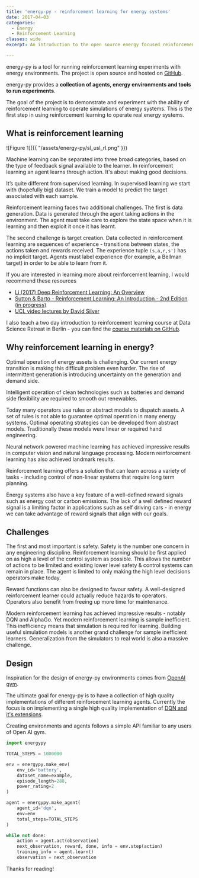 ```yaml
---
title: 'energy-py - reinforcement learning for energy systems'
date: 2017-04-03
categories:
  - Energy
  - Reinforcement Learning
classes: wide
excerpt: An introduction to the open source energy focused reinforcement learning library energy-py.

---
```


energy-py is a tool for running reinforcement learning experiments with energy environments.  The project is open source and hosted on [GitHub](https://github.com/ADGEfficiency/energy-py).

energy-py provides a **collection of agents, energy environments and tools to run experiments**.

The goal of the project is to demonstrate and experiment with the ability of reinforcement learning to operate simulations of energy systems.  This is the first step in using reinforcement learning to operate real energy systems.

## What is reinforcement learning

![Figure 1]({{ "/assets/energy-py/sl_usl_rl.png" }})

Machine learning can be separated into three broad categories, based on the type of feedback signal available to the learner.  In reinforcement learning an agent learns through action.  It's about making good decisions.  

It’s quite different from supervised learning. In supervised learning we start with (hopefully big) dataset.  We train a model to predict the target associated with each sample.

Reinforcement learning faces two additional challenges.  The first is data generation.  Data is generated through the agent taking actions in the environment.  The agent must take care to explore the state space when it is learning and then exploit it once it has learnt.

The second challenge is target creation.  Data collected in reinforcement learning are sequences of experience - transitions between states, the actions taken and rewards received.  The experience tuple `(s,a,r,s')` has no implicit target.  Agents must label experience (for example, a Bellman target) in order to be able to learn from it.

If you are interested in learning more about reinforcement learning, I would recommend these resources

- [Li (2017) Deep Reinforcement Learning: An Overview](https://arxiv.org/pdf/1701.07274.pdf)
- [Sutton & Barto - Reinforcement Learning: An Introduction - 2nd Edition (in progress)](http://people.inf.elte.hu/lorincz/Files/RL_2006/SuttonBook.pdf)
- [UCL video lectures by David Silver](http://www0.cs.ucl.ac.uk/staff/d.silver/web/Teaching.html)

I also teach a two day introduction to reinforcement learning course at Data Science Retreat in Berlin - you can find the [course materials on GitHub](https://github.com/ADGEfficiency/dsr_rl).

## Why reinforcement learning in energy?

Optimal operation of energy assets is challenging. Our current energy transition is making this difficult problem even harder.  The rise of intermittent generation is introducing uncertainty on the generation and demand side.  

Intelligent operation of clean technologies such as batteries and demand side flexibility are required to smooth out renewables.

Today many operators use rules or abstract models to dispatch assets. A set of rules is not able to guarantee optimal operation in many energy systems.  Optimal operating strategies can be developed from abstract models.   Traditionally these models were linear or required hand engineering.

Neural network powered machine learning has achieved impressive results in computer vision and natural language processing.  Modern reinforcement learning has also achieved landmark results.

Reinforcement learning offers a solution that can learn across a variety of tasks - including control of non-linear systems that require long term planning.  

Energy systems also have a key feature of a well-defined reward signals such as energy cost or carbon emissions.  The lack of a well defined reward signal is a limiting factor in applications such as self driving cars - in energy we can take advantage of reward signals that align with our goals.

## Challenges

The first and most important is safety. Safety is the number one concern in any engineering discipline.  Reinforcement learning should be first applied on as high a level of the control system as possible. This allows the number of actions to be limited and existing lower level safety & control systems can remain in place. The agent is limited to only making the high level decisions operators make today.

Reward functions can also be designed to favour safety.  A well-designed reinforcement learner could actually reduce hazards to operators. Operators also benefit from freeing up more time for maintenance.

Modern reinforcement learning has achieved impressive results - notably DQN and AlphaGo.  Yet modern reinforcement learning is sample inefficient.  This inefficiency means that simulation is required for learning.  Building useful simulation models is another grand challenge for sample inefficient learners.  Generalization from the simulators to real world is also a massive challenge.

## Design 

Inspiration for the design of energy-py environments comes from [OpenAI gym](https://github.com/openai/gym).

The ultimate goal for energy-py is to have a collection of high quality implementations of different reinforcement
learning agents.  Currently the focus is on implementing a single high quality implementation of [DQN and it's extensions](https://arxiv.org/pdf/1710.02298.pdf).

Creating environments and agents follows a simple API familiar to any users of Open AI gym.

```python
import energypy

TOTAL_STEPS = 1000000

env = energypy.make_env(
    env_id='battery',
    dataset_name=example,
    episode_length=288,
    power_rating=2
)

agent = energypy.make_agent(
    agent_id='dqn',
    env=env
    total_steps=TOTAL_STEPS
)

while not done:
    action = agent.act(observation)
    next_observation, reward, done, info = env.step(action)
    training_info = agent.learn()
    observation = next_observation
```

Thanks for reading!
